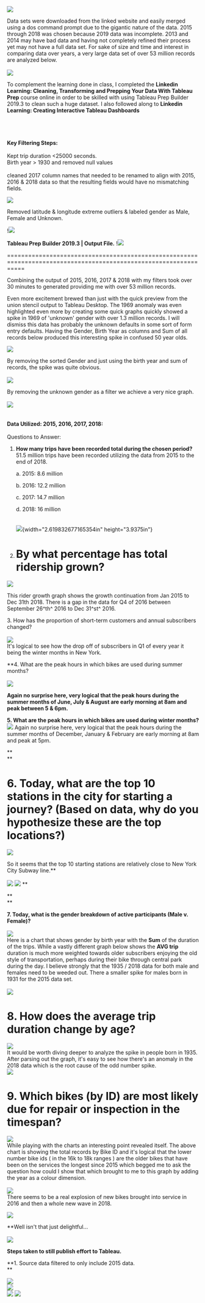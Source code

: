 ![](images/image001.jpg)

Data sets were downloaded from the linked website and easily merged
using a dos command prompt due to the gigantic nature of the data. 2015
through 2018 was chosen because 2019 data was incomplete. 2013 and 2014
may have bad data and having not completely refined their process yet
may not have a full data set. For sake of size and time and interest in
comparing data over years, a very large data set of over 53 million
records are analyzed below.\
\
![](images/image002.png) 

To complement the learning done in class, I completed the **Linkedin
Learning: Cleaning, Transforming and Prepping Your Data With Tableau
Prep** course online in order to be skilled with using Tableau Prep
Builder 2019.3 to clean such a huge dataset. I also followed along to
**Linkedin Learning: Creating Interactive Tableau Dashboards**\
\
\
\
\
**Key Filtering Steps:**\
\
Kept trip duration \<25000 seconds.\
Birth year \> 1930 and removed null values\
\
cleaned 2017 column names that needed to be renamed to align with 2015,
2016 & 2018 data so that the resulting fields would have no mismatching
fields.

![](images/image003.png)

Removed latitude & longitude extreme outliers & labeled gender as Male,
Female and Unknown.

!![](images/image004.png)

**Tableau Prep Builder 2019.3 \| Output File.** 
!![](images/image005.png)

=================================================================================================================

Combining the output of 2015, 2016, 2017 & 2018 with my filters took
over 30 minutes to generated providing me with over 53 million records.

Even more excitement brewed than just with the quick preview from the
union stencil output to Tableau Desktop. The 1969 anomaly was even
highlighted even more by creating some quick graphs quickly showed a
spike in 1969 of 'unknown' gender with over 1.3 million records. I will
dismiss this data has probably the unknown defaults in some sort of form
entry defaults. Having the Gender, Birth Year as columns and Sum of all
records below produced this interesting spike in confused 50 year olds.

![](images/image005.png) 

By removing the sorted Gender and just using the birth year and sum of
records, the spike was quite obvious.\
\
![](images/image006.png) 

By removing the unknown gender as a filter we achieve a very nice
graph.\
\
![](images/image007.png) 
\
\
\
**Data Utilized: 2015, 2016, 2017, 2018:**\
\
Questions to Answer:

1.  **How many trips have been recorded total during the chosen
    period?**\
    51.5 million trips have been recorded utilizing the data from 2015
    to the end of 2018.

    a.  2015: 8.6 million

    b.  2016: 12.2 million

    c.  2017: 14.7 million

    d.  2018: 16 million\
        \
        \
![](media/image9.png){width="2.619832677165354in"
        height="3.9375in"}

2.  **By what percentage has total ridership grown?**
    =================================================

![](images/image008.png) 

 This rider growth graph shows the growth continuation from Jan 2015 to
 Dec 31th 2018. There is a gap in the data for Q4 of 2016 between
 September 26^th^ 2016 to Dec 31^st^ 2016.

3\. How has the proportion of short-term customers and annual subscribers
changed?\
\
![](images/image009.png)
\
It's logical to see how the drop off of subscribers in Q1 of every year
it being the winter months in New York.

**4. What are the peak hours in which bikes are used during summer
months?\
\
![](images/image010.png)

**Again no surprise here, very logical that the peak hours during the
summer months of June, July & August are early morning at 8am and peak
between 5 & 6pm.**

**5. What are the peak hours in which bikes are used during winter
months?**\
![](images/image011.png) 
Again no surprise here, very logical that the peak hours during the
summer months of December, January & February are early morning at 8am
and peak at 5pm.

**\
**

**6. Today, what are the top 10 stations in the city for starting a journey? (Based on data, why do you hypothesize these are the top locations?)** 
====================================================================================================================================================

![](images/image012.png) 

So it seems that the top 10 starting stations are relatively close to
New York City Subway line.**\
\
![](images/image013.png) 
![](images/image014.png) 
**

**\
**

**7. Today, what is the gender breakdown of active participants (Male v.
Female)?**\
\
![](images/image015.png) 
\
Here is a chart that shows gender by birth year with the **Sum** of the
duration of the trips. While a vastly different graph below shows the
**AVG trip** duration is much more weighted towards older subscribers
enjoying the old style of transportation, perhaps during their bike
through central park during the day. I believe strongly that the 1935 /
2018 data for both male and females need to be weeded out. There a
smaller spike for males born in 1931 for the 2015 data set.\
\
![](images/image016.png) 

**8. How does the average trip duration change by age?**
========================================================

![](images/image017.png)
\
It would be worth diving deeper to analyze the spike in people born in
1935. After parsing out the graph, it's easy to see how there's an
anomaly in the 2018 data which is the root cause of the odd number
spike.\
![](images/image018.png) 

**9. Which bikes (by ID) are most likely due for repair or inspection in the timespan?**
========================================================================================

![](images/image019.png) 
\
While playing with the charts an interesting point revealed itself. The
above chart is showing the total records by Bike ID and it's logical
that the lower number bike ids ( in the 16k to 18k ranges ) are the
older bikes that have been on the services the longest since 2015 which
begged me to ask the question how could I show that which brought to me
to this graph by adding the year as a colour dimension.\
\
![](images/image020.png) 
\
There seems to be a real explosion of new bikes brought into service in
2016 and then a whole new wave in 2018.

![](images/image021.png) 

**Well isn't that just delightful...\
\
![](images/image022.png) 

**Steps taken to still publish effort to Tableau.**

**1. Source data filtered to only include 2015 data.\
**

![](images/image023.png) 
\
![](images/image024.png)
\
![](images/image026.png) 
![](images/image027.png)
